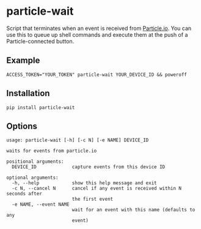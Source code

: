 # particle-wait

Script that terminates when an event is received from [Particle.io](http://particle.io). You can use this to queue up shell commands and execute them at the push of a Particle-connected button.

## Example

```
ACCESS_TOKEN="YOUR_TOKEN" particle-wait YOUR_DEVICE_ID && poweroff
```

## Installation

```
pip install particle-wait
```

## Options

```
usage: particle-wait [-h] [-c N] [-e NAME] DEVICE_ID

waits for events from particle.io

positional arguments:
  DEVICE_ID             capture events from this device ID

optional arguments:
  -h, --help            show this help message and exit
  -c N, --cancel N      cancel if any event is received within N seconds after
                        the first event
  -e NAME, --event NAME
                        wait for an event with this name (defaults to any
                        event)
```
